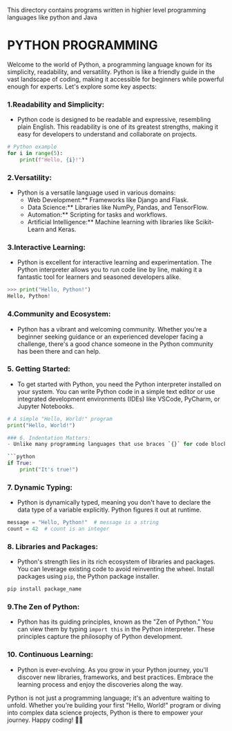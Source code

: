 This directory contains programs written in highier level programming languages like python and Java

# PYTHON PROGRAMMING

Welcome to the world of Python, a programming language known for its simplicity, readability, and versatility. Python is like a friendly guide in the vast landscape of coding, making it accessible for beginners while powerful enough for experts. Let's explore some key aspects:

### 1.Readability and Simplicity:
   - Python code is designed to be readable and expressive, resembling plain English. This readability is one of its greatest strengths, making it easy for developers to understand and collaborate on projects.

   ```python
   # Python example
   for i in range(5):
       print(f"Hello, {i}!")
   ```

### 2.Versatility:
   - Python is a versatile language used in various domains:
      - Web Development:** Frameworks like Django and Flask.
      - Data Science:** Libraries like NumPy, Pandas, and TensorFlow.
      - Automation:** Scripting for tasks and workflows.
      - Artificial Intelligence:** Machine learning with libraries like Scikit-Learn and Keras.

### 3.Interactive Learning:
   - Python is excellent for interactive learning and experimentation. The Python interpreter allows you to run code line by line, making it a fantastic tool for learners and seasoned developers alike.

   ```python
   >>> print("Hello, Python!")
   Hello, Python!
   ```

### 4.Community and Ecosystem:
   - Python has a vibrant and welcoming community. Whether you're a beginner seeking guidance or an experienced developer facing a challenge, there's a good chance someone in the Python community has been there and can help.

### 5. Getting Started:
   - To get started with Python, you need the Python interpreter installed on your system. You can write Python code in a simple text editor or use integrated development environments (IDEs) like VSCode, PyCharm, or Jupyter Notebooks.

   ```python
   # A simple "Hello, World!" program
   print("Hello, World!")

### 6. Indentation Matters:
   - Unlike many programming languages that use braces `{}` for code blocks, Python uses indentation. The level of indentation determines the structure of the code. This enforces clean and readable code.

   ```python
   if True:
       print("It's true!")
   ```

### 7. Dynamic Typing:
   - Python is dynamically typed, meaning you don't have to declare the data type of a variable explicitly. Python figures it out at runtime.

   ```python
   message = "Hello, Python!"  # message is a string
   count = 42  # count is an integer
   ```

### 8. Libraries and Packages:
   - Python's strength lies in its rich ecosystem of libraries and packages. You can leverage existing code to avoid reinventing the wheel. Install packages using `pip`, the Python package installer.

   ```bash
   pip install package_name
   ```

### 9.The Zen of Python:
   - Python has its guiding principles, known as the "Zen of Python." You can view them by typing `import this` in the Python interpreter. These principles capture the philosophy of Python development.

### 10. Continuous Learning:
   - Python is ever-evolving. As you grow in your Python journey, you'll discover new libraries, frameworks, and best practices. Embrace the learning process and enjoy the discoveries along the way.

Python is not just a programming language; it's an adventure waiting to unfold. Whether you're building your first "Hello, World!" program or diving into complex data science projects, Python is there to empower your journey. Happy coding! 🐍✨
